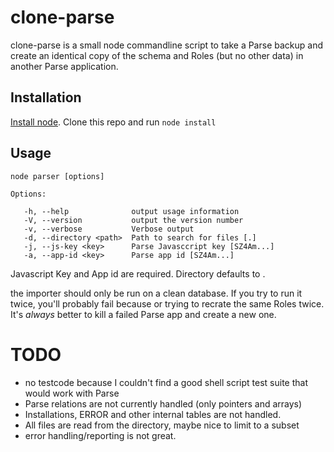 clone-parse
===========

clone-parse is a small node commandline script to take a Parse backup and 
create an identical copy of the schema and Roles (but no other data) in another Parse application.


Installation
------------
[Install node](http://nodejs.org/download/). Clone this repo and run `node install`
    
Usage
-----
    node parser [options]
    
    Options:

       -h, --help              output usage information
       -V, --version           output the version number
       -v, --verbose           Verbose output
       -d, --directory <path>  Path to search for files [.]
       -j, --js-key <key>      Parse Javasccript key [SZ4Am...]
       -a, --app-id <key>      Parse app id [SZ4Am...]

Javascript Key and App id are required. Directory defaults to .

the importer should only be run on a clean database. If you try to run it twice, you'll probably fail because or trying to recrate the same Roles twice. It's *always* better to kill a failed Parse app and create a new one.

TODO
====

- no testcode because I couldn't find a good shell script test suite that would work with Parse
- Parse relations are not currently handled (only pointers and arrays)
- Installations, ERROR and other internal tables are not handled.
- All files are read from the directory, maybe nice to limit to a subset
- error handling/reporting is not great.



